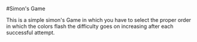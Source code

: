 #Simon's Game

This is a simple simon's Game in which you have to select the proper order in which the colors flash the difficulty goes on increasing after each successful attempt.